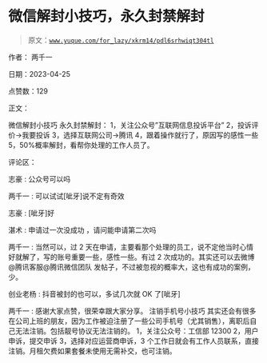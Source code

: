 # 微信解封小技巧，永久封禁解封

> 原文：[`www.yuque.com/for_lazy/xkrm14/pdl6srhwiqt304tl`](https://www.yuque.com/for_lazy/xkrm14/pdl6srhwiqt304tl)

作者： 两千一

日期：2023-04-25

点赞数：129

正文：

微信解封小技巧 永久封禁解封： 1，关注公众号”互联网信息投诉平台” 2，投诉评价→我要投诉 3，选择互联网公司→腾讯 4，跟着操作就行了，原因写的感性一些 5，50%概率解封，看帮你处理的工作人员了。

评论区：

志豪 : 公众号可以吗

两千一 : 可以试试[呲牙]说不定有奇效

志豪 : [呲牙]好

湛术 : 申请过一次没成功 ，请问能申请第二次吗

两千一 : 当然可以，过 2 天在申请，主要看那个处理的员工，说不定他当时心情好就解了，写的账号重要一些，感性一些。有过 2 次成功的。其实还可以去微博@腾讯客服@腾讯微信团队 发帖子，不过被忽视的概率大，这也有成功的案例，少。

创业老杨 : 抖音被封的也可以，多试几次就 OK 了[呲牙]

两千一 : 感谢大家点赞，很荣幸跟大家分享。 注销手机号小技巧 其实还会有很多在公司上班的朋友，因为工作被迫注册了一些公司手机号（尤其销售），离职后自己无法注销。包括靓号协议无法注销的。 1，关注公众号：工信部 12300 2，用户申诉，提交申诉 3，选择对应运营商申诉，3 个工作日就会有工作人员联系，直接注销。月租欠费如果套餐未使用无需补交，也可注销。




